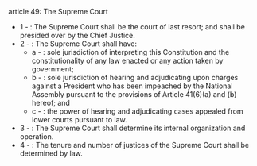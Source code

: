 article 49: The Supreme Court

<ul>
			<li>1 - : The Supreme Court shall be the court of last resort; and shall be presided over by the Chief Justice.<ul>
			</ul></li>			<li>2 - : The Supreme Court shall have:<ul>
						<li>a - : sole jurisdiction of interpreting this Constitution and the constitutionality of any law enacted or any action taken by government;<ul>
						</ul></li>						<li>b - : sole jurisdiction of hearing and adjudicating upon charges against a President who has been impeached by the National Assembly pursuant to the provisions of Article 41(6)(a) and (b) hereof; and<ul>
						</ul></li>						<li>c - : the power of hearing and adjudicating cases appealed from lower courts pursuant to law.<ul>
						</ul></li>			</ul></li>			<li>3 - : The Supreme Court shall determine its internal organization and operation.<ul>
			</ul></li>			<li>4 - : The tenure and number of justices of the Supreme Court shall be determined by law.<ul>
			</ul></li></ul>